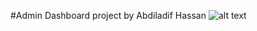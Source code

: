 #Admin Dashboard project by Abdiladif Hassan
![alt text](https://github.com/Hassan-jr/Admin-Dashboard/blob/main]images/dash2.png?raw=true)